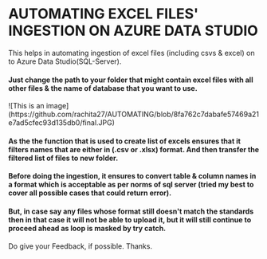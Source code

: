 # AUTOMATING EXCEL FILES' INGESTION ON AZURE DATA STUDIO
This helps in automating ingestion of excel files (including csvs &amp; excel) on to Azure Data Studio(SQL-Server).

<h4> Just change the path to your folder that might contain excel files with all other files & the name of database that you want to use. </h4>  
![This is an image](https://github.com/rachita27/AUTOMATING/blob/8fa762c7dabafe57469a21e7ad5cfec93d135db0/final.JPG)
<h4> As the the function that is used to create list of excels ensures that it filters names that are either in (.csv or .xlsx) format. And then transfer the filtered list of files to new folder.</h4>
<h4>Before doing the ingestion, it ensures to convert table & column names in a format which is acceptable as per norms of sql server (tried my best to cover all possible cases that could return error). </h4>
<h4>But, in case say any files whose format still doesn't match the standards then in that case it will not be able to upload it, but it will still continue to proceed ahead as loop is masked by try catch. </h4>

Do give your Feedback, if possible. Thanks.
 




